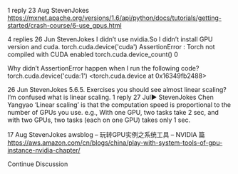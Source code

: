 

<!--
 * @version:
 * @Author:  StevenJokes https://github.com/StevenJokes
 * @Date: 2020-09-13 20:54:49
 * @LastEditors:  StevenJokes https://github.com/StevenJokes
 * @LastEditTime: 2020-09-13 20:55:22
 * @Description:
 * @TODO::
 * @Reference:
-->


<!--
 * @version:
 * @Author:  StevenJokes https://github.com/StevenJokes
 * @Date: 2020-09-13 20:54:49
 * @LastEditors:  StevenJokes https://github.com/StevenJokes
 * @LastEditTime: 2020-09-13 20:55:08
 * @Description:http://preview.d2l.ai/d2l-en/master/chapter_deep-learning-computation/use-gpu.html
 * @TODO::
 * @Reference:
-->
1 reply
23 Aug
Steven​Jokes
https://mxnet.apache.org/versions/1.6/api/python/docs/tutorials/getting-started/crash-course/6-use_gpus.html

4 replies
26 Jun
Steven​Jokes
I didn’t use nvidia.So I didn’t install GPU version and cuda.
torch.cuda.device('cuda')
AssertionError : Torch not compiled with CUDA enabled
torch.cuda.device_count()
0

Why didn’t AssertionError happen when I run the following code?
torch.cuda.device('cuda:1')
<torch.cuda.device at 0x16349fb2488>

26 Jun
Steven​Jokes
5.6.5. Exercises
you should see almost linear scaling? I’m confused what is linear scaling.
1 reply
27 Jul▶ StevenJokes
Chen​Yangyao
‘Linear scaling’ is that the computation speed is proportional to the number of GPUs you use.
e.g., With one GPU, two tasks take 2 sec, and with two GPUs, two tasks (each on one GPU) takes only 1 sec.

17 Aug
Steven​Jokes
awsblog – 玩转GPU实例之系统工具 – NVIDIA 篇
https://aws.amazon.com/cn/blogs/china/play-with-system-tools-of-gpu-instance-nvidia-chapter/

Continue Discussion
